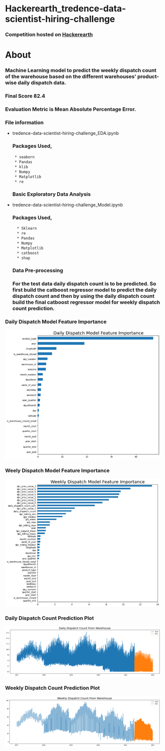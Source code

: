# Hackerearth_tredence-data-scientist-hiring-challenge

### Competition hosted on <a href="https://assessment.hackerearth.com/challenges/hiring/tredence-data-scientist-hiring-challenge/"> Hackerearth </a>

# About

### Machine Learning model to predict the weekly dispatch count of the warehouse based on the different warehouses' product-wise daily dispatch data.


### Final Score 82.4

### Evaluation Metric is Mean Absolute Percentage Error.

### File information

 * tredence-data-scientist-hiring-challenge_EDA.ipynb
    ### Packages Used,
        * seaborn
        * Pandas
        * klib
        * Numpy
        * Matplotlib
        * re
    ### Basic Exploratory Data Analysis
    
    
    
* tredence-data-scientist-hiring-challenge_Model.ipynb
    ### Packages Used,
        * Sklearn
        * re
        * Pandas
        * Numpy
        * Matplotlib
        * catboost
        * shap
     ### Data Pre-processing
         
     ### For the test data daily dispatch count is to be predicted. So first build the catboost regressor model to predict the          daily dispatch count and then by using the daily dispatch count build the final catboost regressor model for weekly            dispatch count prediction.      
 

    
### Daily Dispatch Model Feature Importance  

![Alt text](https://github.com/hariprasath-v/Hackerearth_tredence-data-scientist-hiring-challenge/blob/main/Daily_Dispatch_Model_Feature_Importance_Plot.png)


### Weely Dispatch Model Feature Importance  

![Alt text](https://github.com/hariprasath-v/Hackerearth_tredence-data-scientist-hiring-challenge/blob/main/Weekly_Dispatch_Model_Feature_Importance_Plot.png)


### Daily Dispatch Count Prediction Plot

![Alt text](https://github.com/hariprasath-v/Hackerearth_tredence-data-scientist-hiring-challenge/blob/main/Daily_Dispatch_Count_Prediction_Plot.png)


### Weekly Dispatch Count Prediction Plot

![Alt text](https://github.com/hariprasath-v/Hackerearth_tredence-data-scientist-hiring-challenge/blob/main/Weekly_Dispatch_Count_Prediction_Plot.png)


